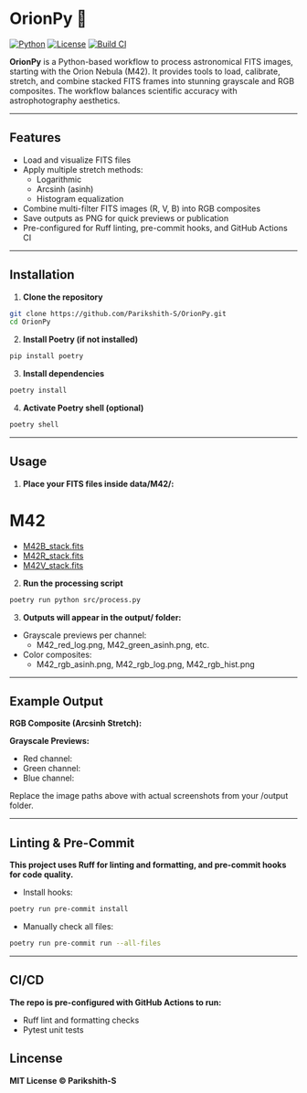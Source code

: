 # OrionPy 🐍

[![Python](https://img.shields.io/badge/python-3.11-blue.svg)](https://www.python.org/)
[![License](https://img.shields.io/badge/license-MIT-green.svg)](LICENSE)
[![Build CI](https://github.com/<your-username>/OrionPy/actions/workflows/ci.yml/badge.svg)](https://github.com/<your-username>/OrionPy/actions)

**OrionPy** is a Python-based workflow to process astronomical FITS images, starting with the Orion Nebula (M42). It provides tools to load, calibrate, stretch, and combine stacked FITS frames into stunning grayscale and RGB composites. The workflow balances scientific accuracy with astrophotography aesthetics.

---

## Features

- Load and visualize FITS files
- Apply multiple stretch methods:
  - Logarithmic
  - Arcsinh (asinh)
  - Histogram equalization
- Combine multi-filter FITS images (R, V, B) into RGB composites
- Save outputs as PNG for quick previews or publication
- Pre-configured for Ruff linting, pre-commit hooks, and GitHub Actions CI

---

## Installation

1. **Clone the repository**
```bash
git clone https://github.com/Parikshith-S/OrionPy.git
cd OrionPy
```

2. **Install Poetry (if not installed)**
```bash
pip install poetry
```

3. **Install dependencies**
```bash
poetry install
```

4. **Activate Poetry shell (optional)**
```bash
poetry shell
```

---

## Usage

1. **Place your FITS files inside data/M42/:**
# M42

* [M42B_stack.fits](.\M42\M42B_stack.fits)
* [M42R_stack.fits](.\M42\M42R_stack.fits)
* [M42V_stack.fits](.\M42\M42V_stack.fits)

2. **Run the processing script**
```bash
poetry run python src/process.py
```

3. **Outputs will appear in the output/ folder:**
- Grayscale previews per channel:
    - M42_red_log.png, M42_green_asinh.png, etc.
- Color composites:
    - M42_rgb_asinh.png, M42_rgb_log.png, M42_rgb_hist.png

---

## Example Output

**RGB Composite (Arcsinh Stretch):**

**Grayscale Previews:**
- Red channel:
- Green channel:
- Blue channel:

Replace the image paths above with actual screenshots from your /output folder.

---

## Linting & Pre-Commit

**This project uses Ruff for linting and formatting, and pre-commit hooks for code quality.**

- Install hooks:
```bash
poetry run pre-commit install
```

- Manually check all files:
```bash
poetry run pre-commit run --all-files
```

---

## CI/CD
**The repo is pre-configured with GitHub Actions to run:**
- Ruff lint and formatting checks
- Pytest unit tests

## Lincense
**MIT License © Parikshith-S**

